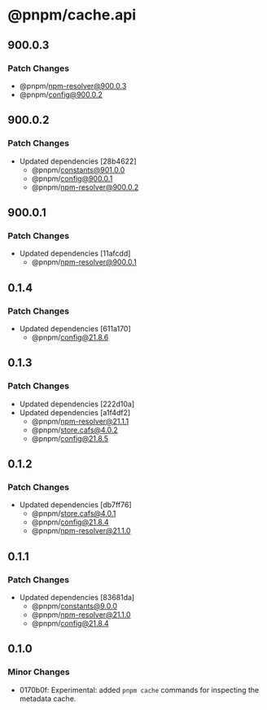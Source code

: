 # @pnpm/cache.api

## 900.0.3

### Patch Changes

- @pnpm/npm-resolver@900.0.3
- @pnpm/config@900.0.2

## 900.0.2

### Patch Changes

- Updated dependencies [28b4622]
  - @pnpm/constants@901.0.0
  - @pnpm/config@900.0.1
  - @pnpm/npm-resolver@900.0.2

## 900.0.1

### Patch Changes

- Updated dependencies [11afcdd]
  - @pnpm/npm-resolver@900.0.1

## 0.1.4

### Patch Changes

- Updated dependencies [611a170]
  - @pnpm/config@21.8.6

## 0.1.3

### Patch Changes

- Updated dependencies [222d10a]
- Updated dependencies [a1f4df2]
  - @pnpm/npm-resolver@21.1.1
  - @pnpm/store.cafs@4.0.2
  - @pnpm/config@21.8.5

## 0.1.2

### Patch Changes

- Updated dependencies [db7ff76]
  - @pnpm/store.cafs@4.0.1
  - @pnpm/config@21.8.4
  - @pnpm/npm-resolver@21.1.0

## 0.1.1

### Patch Changes

- Updated dependencies [83681da]
  - @pnpm/constants@9.0.0
  - @pnpm/npm-resolver@21.1.0
  - @pnpm/config@21.8.4

## 0.1.0

### Minor Changes

- 0170b0f: Experimental: added `pnpm cache` commands for inspecting the metadata cache.
